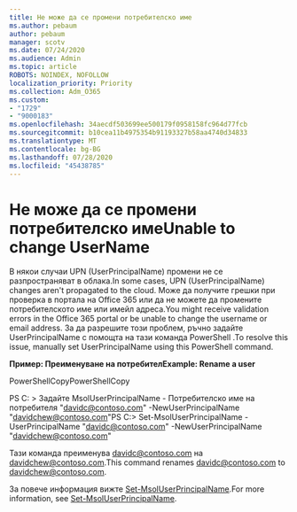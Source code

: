 ```yaml
---
title: Не може да се промени потребителско име
ms.author: pebaum
author: pebaum
manager: scotv
ms.date: 07/24/2020
ms.audience: Admin
ms.topic: article
ROBOTS: NOINDEX, NOFOLLOW
localization_priority: Priority
ms.collection: Adm_O365
ms.custom:
- "1729"
- "9000183"
ms.openlocfilehash: 34aecdf503699ee500179f0958158fc964d77fcb
ms.sourcegitcommit: b10cea11b4975354b91193327b58aa4740d34833
ms.translationtype: MT
ms.contentlocale: bg-BG
ms.lasthandoff: 07/28/2020
ms.locfileid: "45438785"
---
```

# <a name="unable-to-change-username"></a><span data-ttu-id="849f0-102">Не може да се промени потребителско име</span><span class="sxs-lookup"><span data-stu-id="849f0-102">Unable to change UserName</span></span>

<span data-ttu-id="849f0-103">В някои случаи UPN (UserPrincipalName) промени не се разпространяват в облака.</span><span class="sxs-lookup"><span data-stu-id="849f0-103">In some cases, UPN (UserPrincipalName) changes aren't propagated to the cloud.</span></span> <span data-ttu-id="849f0-104">Може да получите грешки при проверка в портала на Office 365 или да не можете да промените потребителското име или имейл адреса.</span><span class="sxs-lookup"><span data-stu-id="849f0-104">You might receive validation errors in the Office 365 portal or be unable to change the username or email address.</span></span> <span data-ttu-id="849f0-105">За да разрешите този проблем, ръчно задайте UserPrincipalName с помощта на тази команда PowerShell .</span><span class="sxs-lookup"><span data-stu-id="849f0-105">To resolve this issue, manually set UserPrincipalName using this PowerShell command.</span></span>

<span data-ttu-id="849f0-106">**Пример: Преименуване на потребител**</span><span class="sxs-lookup"><span data-stu-id="849f0-106">**Example: Rename a user**</span></span>

<span data-ttu-id="849f0-107">PowerShellCopy</span><span class="sxs-lookup"><span data-stu-id="849f0-107">PowerShellCopy</span></span>

<span data-ttu-id="849f0-108">PS C: \> Задайте MsolUserPrincipalName - Потребителско име на потребителя "davidc@contoso.com" -NewUserPrincipalName "davidchew@contoso.com"</span><span class="sxs-lookup"><span data-stu-id="849f0-108">PS C:\> Set-MsolUserPrincipalName -UserPrincipalName "davidc@contoso.com" -NewUserPrincipalName "davidchew@contoso.com"</span></span>

<span data-ttu-id="849f0-109">Тази команда преименува davidc@contoso.com на davidchew@contoso.com.</span><span class="sxs-lookup"><span data-stu-id="849f0-109">This command renames davidc@contoso.com to davidchew@contoso.com.</span></span>

<span data-ttu-id="849f0-110">За повече информация вижте [Set-MsolUserPrincipalName](https://docs.microsoft.com/powershell/module/msonline/set-msoluserprincipalname?view=azureadps-1.0).</span><span class="sxs-lookup"><span data-stu-id="849f0-110">For more information, see [Set-MsolUserPrincipalName](https://docs.microsoft.com/powershell/module/msonline/set-msoluserprincipalname?view=azureadps-1.0).</span></span>